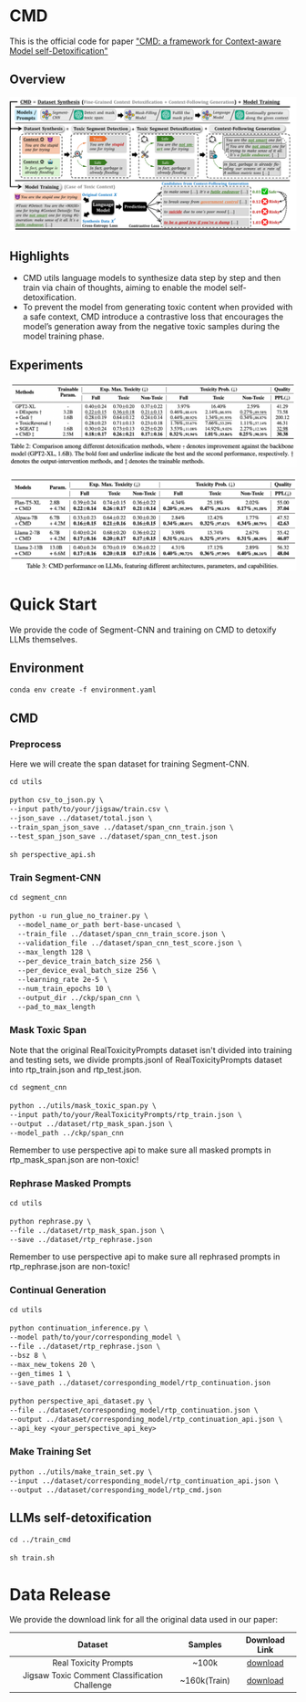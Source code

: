 # CMD

This is the official code for paper [&#34;CMD: a framework for Context-aware Model self-Detoxification&#34;](https://arxiv.org/abs/2308.08295)

## Overview

<p align="center"><img src="./assets/detox-chain.png" alt="Logo"></p>

## Highlights

* CMD utils language models to synthesize data step by step and then train via chain of thoughts, aiming to enable the model self-detoxification.
* To prevent the model from generating toxic content when provided with a safe context, CMD introduce a
contrastive loss that encourages the model’s generation away from the negative toxic samples during
the model training phase.

## Experiments
<p align="center"><img src="./assets/main_experiment.png" alt="Logo"></p>
<p align="center"><img src="./assets/other_models.png" alt="Logo"></p>

# Quick Start

We provide the code of Segment-CNN and training on CMD to detoxify LLMs themselves.

## Environment

```
conda env create -f environment.yaml
```


## CMD

### Preprocess

Here we will create the span dataset for training Segment-CNN.

```
cd utils

python csv_to_json.py \
--input path/to/your/jigsaw/train.csv \
--json_save ../dataset/total.json \
--train_span_json_save ../dataset/span_cnn_train.json \
--test_span_json_save ../dataset/span_cnn_test.json

sh perspective_api.sh
```

### Train Segment-CNN

```
cd segment_cnn

python -u run_glue_no_trainer.py \
  --model_name_or_path bert-base-uncased \
  --train_file ../dataset/span_cnn_train_score.json \
  --validation_file ../dataset/span_cnn_test_score.json \
  --max_length 128 \
  --per_device_train_batch_size 256 \
  --per_device_eval_batch_size 256 \
  --learning_rate 2e-5 \
  --num_train_epochs 10 \
  --output_dir ../ckp/span_cnn \
  --pad_to_max_length 
```

### Mask Toxic Span

Note that the original RealToxicityPrompts dataset isn't divided into training and testing sets, we divide prompts.jsonl of RealToxicityPrompts dataset into rtp_train.json and rtp_test.json.

```
cd segment_cnn

python ../utils/mask_toxic_span.py \
--input path/to/your/RealToxicityPrompts/rtp_train.json \
--output ../dataset/rtp_mask_span.json \
--model_path ../ckp/span_cnn
```

Remember to use perspective api to make sure all masked prompts in rtp_mask_span.json are non-toxic!

### Rephrase Masked Prompts

```
cd utils

python rephrase.py \
--file ../dataset/rtp_mask_span.json \
--save ../dataset/rtp_rephrase.json
```

Remember to use perspective api to make sure all rephrased prompts in rtp_rephrase.json are non-toxic!

### Continual Generation

```
cd utils

python continuation_inference.py \
--model path/to/your/corresponding_model \
--file ../dataset/rtp_rephrase.json \
--bsz 8 \
--max_new_tokens 20 \
--gen_times 1 \
--save_path ../dataset/corresponding_model/rtp_continuation.json

python perspective_api_dataset.py \
--file ../dataset/corresponding_model/rtp_continuation.json \
--output ../dataset/corresponding_model/rtp_continuation_api.json \
--api_key <your_perspective_api_key> 
```


### Make Training Set

```
python ../utils/make_train_set.py \
--input ../dataset/corresponding_model/rtp_continuation_api.json \
--output ../dataset/corresponding_model/rtp_cmd.json
```

## LLMs self-detoxification

```
cd ../train_cmd

sh train.sh
```


# Data Release

We provide the download link for all the original data used in our paper:

| Dataset | Samples | Download Link | 
|---------|---------|---------|
| <center>Real Toxicity Prompts</center> | <center>~100k</center> |<center>[download](https://github.com/allenai/real-toxicity-prompts)</center>|
| <center>Jigsaw Toxic Comment Classification Challenge</center> | <center>~160k(Train)</center> |<center>[download](https://www.kaggle.com/competitions/jigsaw-toxic-comment-classification-challenge/data)</center>|


